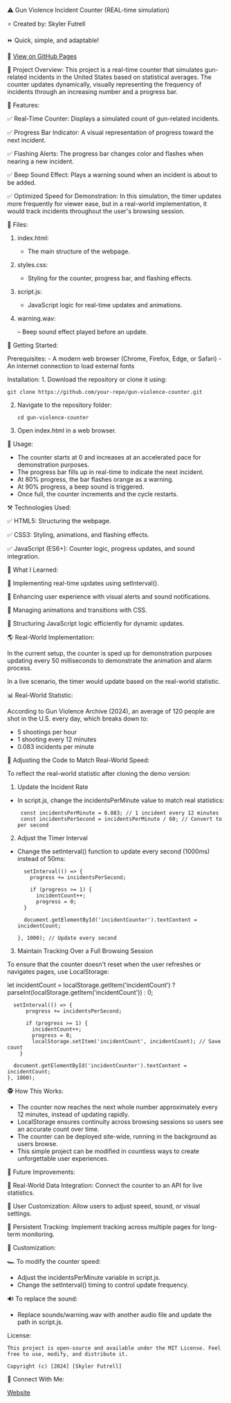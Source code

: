 ⚠️ Gun Violence Incident Counter (REAL-time simulation)

⭐ Created by: Skyler Futrell

⏩ Quick, simple, and adaptable!

👀 [View on GitHub Pages](https://skylerfutrell.github.io/gun-violence-counter/)

📌 Project Overview: 
This project is a real-time counter that simulates gun-related incidents in the United States based on statistical averages.
The counter updates dynamically, visually representing the frequency of incidents through an increasing number and a progress bar.

🚀 Features: 

✅ Real-Time Counter: Displays a simulated count of gun-related incidents.

✅ Progress Bar Indicator: A visual representation of progress toward the next incident.

✅ Flashing Alerts: The progress bar changes color and flashes when nearing a new incident.

✅ Beep Sound Effect: Plays a warning sound when an incident is about to be added.

✅ Optimized Speed for Demonstration: In this simulation, the timer updates more frequently for viewer ease, but in a real-world implementation, it would track incidents throughout the user's browsing session.


📂 Files:

1. index.html:
   
   - The main structure of the webpage.
     
2. styles.css:
   
   - Styling for the counter, progress bar, and flashing effects.
     
3. script.js:
   
   - JavaScript logic for real-time updates and animations.
     
4. warning.wav:

   – Beep sound effect played before an update.

🏁 Getting Started:

  Prerequisites:
    - A modern web browser (Chrome, Firefox, Edge, or Safari)
    - An internet connection to load external fonts

  Installation:
    1. Download the repository or clone it using:
              
    git clone https://github.com/your-repo/gun-violence-counter.git

  2. Navigate to the repository folder:

         cd gun-violence-counter

  3. Open index.html in a web browser.


📖 Usage:

- The counter starts at 0 and increases at an accelerated pace for demonstration purposes.
- The progress bar fills up in real-time to indicate the next incident.
- At 80% progress, the bar flashes orange as a warning.
- At 90% progress, a beep sound is triggered.
- Once full, the counter increments and the cycle restarts.

⚒️ Technologies Used:

✅ HTML5: Structuring the webpage.

✅ CSS3: Styling, animations, and flashing effects.

✅ JavaScript (ES6+): Counter logic, progress updates, and sound integration.

📝 What I Learned:

🧠 Implementing real-time updates using setInterval().

🧠 Enhancing user experience with visual alerts and sound notifications.

🧠 Managing animations and transitions with CSS.

🧠 Structuring JavaScript logic efficiently for dynamic updates.

🌎 Real-World Implementation:

In the current setup, the counter is sped up for demonstration purposes updating every 50 milliseconds to demonstrate the animation and alarm process.

In a live scenario, the timer would update based on the real-world statistic.

📊 Real-World Statistic: 

According to Gun Violence Archive (2024), an average of 120 people are shot in the U.S. every day, which breaks down to:

- 5 shootings per hour
- 1 shooting every 12 minutes
- 0.083 incidents per minute

🚀 Adjusting the Code to Match Real-World Speed:

To reflect the real-world statistic after cloning the demo version:

1. Update the Incident Rate

- In script.js, change the incidentsPerMinute value to match real statistics:

       const incidentsPerMinute = 0.083; // 1 incident every 12 minutes
       const incidentsPerSecond = incidentsPerMinute / 60; // Convert to per second
  
2. Adjust the Timer Interval

- Change the setInterval() function to update every second (1000ms) instead of 50ms:

        setInterval(() => {
          progress += incidentsPerSecond;

          if (progress >= 1) {
            incidentCount++;
            progress = 0;
        }

        document.getElementById('incidentCounter').textContent = incidentCount;

      }, 1000); // Update every second

3. Maintain Tracking Over a Full Browsing Session

To ensure that the counter doesn't reset when the user refreshes or navigates pages, use LocalStorage:

let incidentCount = localStorage.getItem('incidentCount') ? parseInt(localStorage.getItem('incidentCount')) : 0;

      setInterval(() => {
          progress += incidentsPerSecond;

          if (progress >= 1) {
            incidentCount++;
            progress = 0;
            localStorage.setItem('incidentCount', incidentCount); // Save count
        }

      document.getElementById('incidentCounter').textContent = incidentCount;
    }, 1000);

🕵️ How This Works:

- The counter now reaches the next whole number approximately every 12 minutes, instead of updating rapidly.
- LocalStorage ensures continuity across browsing sessions so users see an accurate count over time.
- The counter can be deployed site-wide, running in the background as users browse.
- This simple project can be modified in countless ways to create unforgettable user experiences.

🎯 Future Improvements:

🚀 Real-World Data Integration: Connect the counter to an API for live statistics.

🚀 User Customization: Allow users to adjust speed, sound, or visual settings.

🚀 Persistent Tracking: Implement tracking across multiple pages for long-term monitoring.

🎨 Customization:

🏎️ To modify the counter speed:

- Adjust the incidentsPerMinute variable in script.js.
- Change the setInterval() timing to control update frequency.

🔊 To replace the sound:

- Replace sounds/warning.wav with another audio file and update the path in script.js.

License:

    This project is open-source and available under the MIT License. Feel free to use, modify, and distribute it.

    Copyright (c) [2024] [Skyler Futrell]

🔗 Connect With Me:

[Website](https://www.futrellstudioportfolio.com)

 
